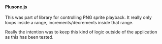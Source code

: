 #### Plusone.js
This was part of library for controlling PNG sprite playback. It really only loops inside a range, increments/decrements inside that range. 

Really the intention was to keep this kind of logic outside of the application as this has been tested.